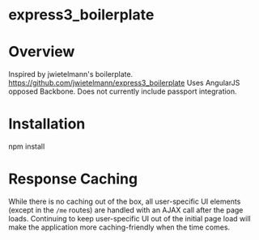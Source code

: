 express3_boilerplate
====================

# Overview
Inspired by jwietelmann's boilerplate.  https://github.com/jwietelmann/express3_boilerplate
Uses AngularJS opposed Backbone.  Does not currently include passport integration.

# Installation
npm install

# Response Caching
While there is no caching out of the box, all user-specific UI elements (except in the ```/me``` routes) are handled with an AJAX call after the page loads. Continuing to keep user-specific UI out of the initial page load will make the application more caching-friendly when the time comes.

